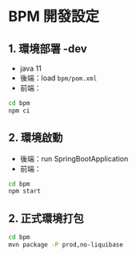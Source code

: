 # BPM 開發設定
## 1. 環境部署 -dev
- java 11
- 後端：load `bpm/pom.xml`
- 前端：
```bash
cd bpm
npm ci
```
## 2. 環境啟動
- 後端：run SpringBootApplication
- 前端：
```bash
cd bpm
npm start
```
## 2. 正式環境打包
```bash
cd bpm
mvn package -P prod,no-liquibase
```
